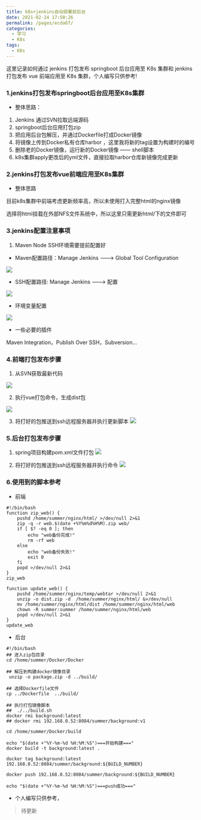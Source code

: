 ```yaml
---
title: k8s+jenkins自动部署前后台
date: 2021-02-24 17:50:26
permalink: /pages/ecda6f/
categories:
  - 学习
  - K8s
tags:
  - K8s
---
```


这里记录如何通过 jenkins 打包发布 springboot 后台应用至 K8s 集群和 jenkins 打包发布 vue 前端应用至 K8s 集群，个人编写只供参考!

<!-- more -->

### 1.jenkins打包发布springboot后台应用至K8s集群

- 整体思路：


1. Jenkins 通过SVN拉取远端源码 
2. springboot后台应用打包zip 
3. 把应用后台包解压，并通过Dockerfile打成Docker镜像
4. 将镜像上传到Docker私有仓库harbor ，这里我将新的tag设置为构建时的编号
5. 删除老的Docker镜像，运行新的Docker镜像 —— shell脚本
6. k8s集群apply更改后的yml文件，直接拉取harbor仓库新镜像完成更新

### 2.jenkins打包发布vue前端应用至K8s集群
- 整体思路
  
目前k8s集群中前端考虑更新频率高，所以未使用打入完整html的nginx镜像

选择将html挂载在外部NFS文件系统中，所以这里只需更新html/下的文件即可

### 3.jenkins配置注意事项

1. Maven Node SSH环境需要提前配置好

- Maven配置路径：Manage Jenkins ---> Global Tool Configuration

![](https://cdn.jsdelivr.net/gh/summerking1/image@main/0225-1.png)

- SSH配置路径: Manage Jenkins ---> 配置

![](https://cdn.jsdelivr.net/gh/summerking1/image@main/0225-9.png)

- 环境变量配置

![](https://cdn.jsdelivr.net/gh/summerking1/image@main/0225-3.png)

- 一些必要的插件

Maven Integration，Publish Over SSH，Subversion...

### 4.前端打包发布步骤

1. 从SVN获取最新代码

![](https://cdn.jsdelivr.net/gh/summerking1/image@main/0225-4.png)

2. 执行vue打包命令，生成dist包
   
![](https://cdn.jsdelivr.net/gh/summerking1/image@main/0225-5.png)

3. 将打好的包推送到ssh远程服务器并执行更新脚本
![](https://cdn.jsdelivr.net/gh/summerking1/image@main/0225-10.png)


### 5.后台打包发布步骤
1. spring项目构建pom.xml文件打包
![](https://cdn.jsdelivr.net/gh/summerking1/image@main/0225-7.png)

2. 将打好的包推送到ssh远程服务器并执行命令
![](https://cdn.jsdelivr.net/gh/summerking1/image@main/0225-8.png)

### 6.使用到的脚本参考


- 前端


```shell
#!/bin/bash
function zip_web() {
    pushd /home/summer/nginx/html/ >/dev/null 2>&1
    zip -q -r web.$(date +%Y%m%d%H%M).zip web/
    if [ $? -eq 0 ]; then
        echo "web备份完成!"
        rm -rf web
    else
        echo "web备份失败!"
        exit 0
    fi
    popd >/dev/null 2>&1
}
zip_web

function update_web() {
    pushd /home/summer/nginx/temp/webtar >/dev/null 2>&1
    unzip -o dist.zip -d  /home/summer/nginx/html/ &>/dev/null
    mv /home/summer/nginx/html/dist /home/summer/nginx/html/web 
    chown -R summer:summer /home/summer/nginx/html/web 
    popd >/dev/null 2>&1
}
update_web

```

- 后台

```shell
#!/bin/bash
## 进入zip包目录
cd /home/summer/Docker/Docker

## 解压到构建docker镜像目录
 unzip -o package.zip -d ../build/

## 选择Dockerfile文件
cp ../Dockerfile  ../build/

## 执行打包镜像脚本
##  ./../build.sh 
docker rmi background:latest
## docker rmi 192.168.0.52:8084/summer/background:v1

cd /home/summer/Docker/build

echo "$(date +"%Y-%m-%d %H:%M:%S")===开始构建===" 
docker build -t background:latest .

docker tag background:latest 192.168.0.52:8084/summer/background:${BUILD_NUMBER} 

docker push 192.168.0.52:8084/summer/background:${BUILD_NUMBER} 

echo "$(date +"%Y-%m-%d %H:%M:%S")===push成功===" 
```

- 个人编写只供参考，

> 待更新